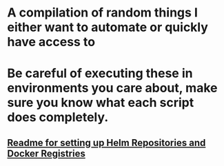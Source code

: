 # A compilation of random things I either want to automate or quickly have access to

# Be careful of executing these in environments you care about, make sure you know what each script does completely.
 
## [Readme for setting up Helm Repositories and Docker Registries](./setup/helm-docker-registries/README.md)